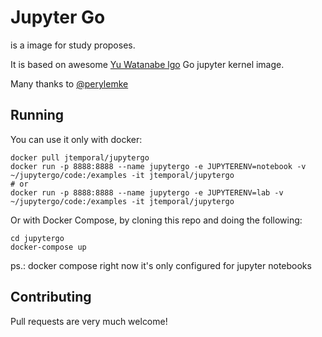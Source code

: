 # Jupyter Go

is a image for study proposes.

It is based on awesome [Yu Watanabe lgo](https://github.com/yunabe/lgo) Go jupyter kernel image.

Many thanks to [@perylemke](https://github.com/perylemke)

## Running

You can use it only with docker:

```console
docker pull jtemporal/jupytergo
docker run -p 8888:8888 --name jupytergo -e JUPYTERENV=notebook -v ~/jupytergo/code:/examples -it jtemporal/jupytergo
# or
docker run -p 8888:8888 --name jupytergo -e JUPYTERENV=lab -v ~/jupytergo/code:/examples -it jtemporal/jupytergo
```

Or with Docker Compose, by cloning this repo and doing the following:

```console
cd jupytergo
docker-compose up
```

ps.: docker compose right now it's only configured for jupyter notebooks

## Contributing

Pull requests are very much welcome!
